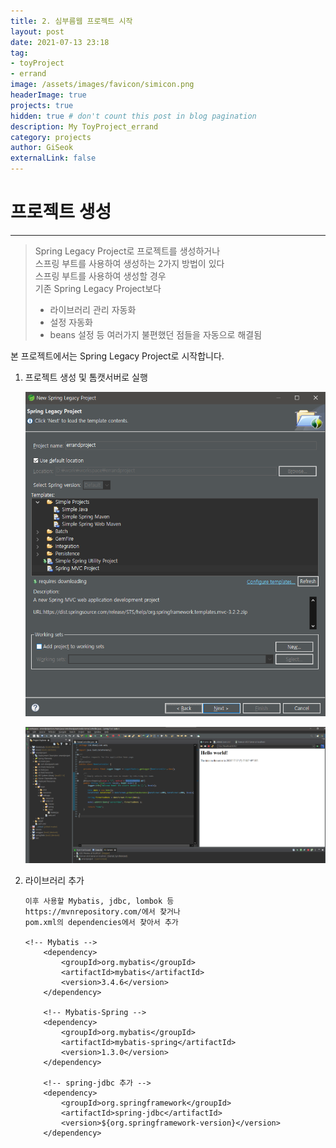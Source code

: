 ```yaml
---
title: 2. 심부름웹 프로젝트 시작
layout: post
date: 2021-07-13 23:18
tag:
- toyProject
- errand
image: /assets/images/favicon/simicon.png
headerImage: true
projects: true
hidden: true # don't count this post in blog pagination
description: My ToyProject_errand 
category: projects
author: GiSeok
externalLink: false
---
```


# 프로젝트 생성
---


>   Spring Legacy Project로 프로젝트를 생성하거나  
>   스프링 부트를 사용하여 생성하는 2가지 방법이 있다  
>   스프링 부트를 사용하여 생성할 경우   
>   기존 Spring Legacy Project보다  
>   - 라이브러리 관리 자동화  
>   - 설정 자동화  
>   - beans 설정 등 여러가지 불편했던 점들을 자동으로 해결됨

본 프로젝트에서는 Spring Legacy Project로 시작합니다.

1. 프로젝트 생성 및 톰캣서버로 실행

    ![프로젝트 생성 사진](https://github.com/Song014/song014.github.io/blob/master/assets/images/프로젝트생성.png)

    ![완성](../assets/images/완성.png)

2. 라이브러리 추가

    ```
    이후 사용할 Mybatis, jdbc, lombok 등 
    https://mvnrepository.com/에서 찾거나 
    pom.xml의 dependencies에서 찾아서 추가

    <!-- Mybatis -->
		<dependency>
			<groupId>org.mybatis</groupId>
			<artifactId>mybatis</artifactId>
			<version>3.4.6</version>
		</dependency>
		
		<!-- Mybatis-Spring -->
		<dependency>
			<groupId>org.mybatis</groupId>
			<artifactId>mybatis-spring</artifactId>
			<version>1.3.0</version>
		</dependency>
		
		<!-- spring-jdbc 추가 -->
		<dependency>
			<groupId>org.springframework</groupId>
			<artifactId>spring-jdbc</artifactId>
			<version>${org.springframework-version}</version>
		</dependency>
    ```


